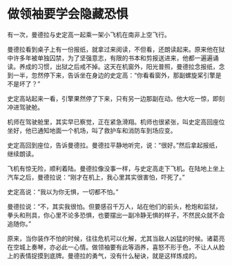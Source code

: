 # 做领袖要学会隐藏恐惧

有一次，曼德拉与史定高一起乘一架小飞机在南非上空飞行。 

曼德拉看到桌子上有一份报纸，就拿过来阅读，不但看，还朗读起来。原来他在狱中许多年被单独囚禁，为了坚强意志，有限的书本和剪报送进来，他都一遍遍诵读。养成的习惯，出狱之后戒不掉。这天在机窗外，阳光普照，曼德拉念报纸，念到一半，忽然停下来，告诉坐在身边的史定高：“你看看窗外，那副螺旋桨引擎是不是坏了？” 

史定高站起来一看，引擎果然停了下来，只有另一边那副在动。他大吃一惊，即刻冲进驾驶舱。 

机师在驾驶舱里，其实早已察觉，正在紧急滑翔。机师也很紧张，叫史定高回座位坐好，他已通知地面一个机场，叫了救护车和消防车到场应变。 

史定高回到座位，告诉曼德拉。曼德拉平静地听完，说：“很好。”然后拿起报纸，继续朗读。 

飞机有惊无险，顺利着陆。曼德拉像没事一样，与史定高走下飞机。在陆地上坐上汽车之后，曼德拉说：“刚才在机上，我心里其实很害怕，吓死了。” 

史定高说：“我以为你无惧，一切都不怕。” 

曼德拉说：“不，其实我很怕。但要感召千万人，站在他们的前头，枪炮和监狱，拳头和刑具，你心里不论多恐惧，也要摆出一副冷静无惧的样子，不然民众就不会追随你。” 

原来，当你装作不怕的时候，往往危机可以化解，尤其当敌人凶猛的时候。诸葛亮在空城上奏琴，亦必此一心情。做领袖要有此等涵养，喜怒不形于色，不让人从脸上的表情捉摸到底牌。曼德拉的勇气，没有什么秘诀，就是这样炼成的。